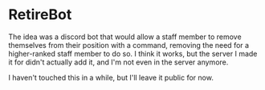# RetireBot
The idea was a discord bot that would allow a staff member to remove themselves from their position with a command, removing the need for a higher-ranked staff member to do so.
I think it works, but the server I made it for didn't actually add it, and I'm not even in the server anymore.

I haven't touched this in a while, but I'll leave it public for now.
